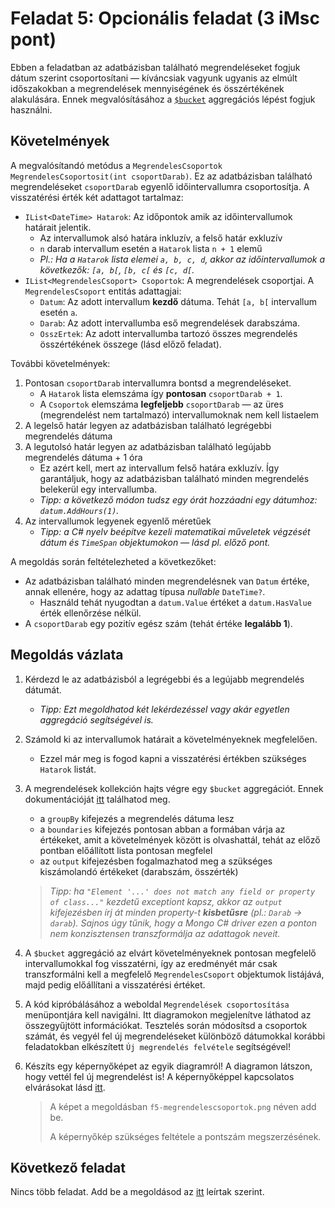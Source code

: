 # Feladat 5: Opcionális feladat (3 iMsc pont)

Ebben a feladatban az adatbázisban található megrendeléseket fogjuk dátum szerint csoportosítani — kíváncsiak vagyunk ugyanis az elmúlt időszakokban a megrendelések mennyiségének és összértékének alakulására. Ennek megvalósításához a [`$bucket`](https://docs.mongodb.com/manual/reference/operator/aggregation/bucket/) aggregációs lépést fogjuk használni.

## Követelmények

A megvalósítandó metódus a `MegrendelesCsoportok MegrendelesCsoportosit(int csoportDarab)`. Ez az adatbázisban található megrendeléseket `csoportDarab` egyenlő időintervallumra csoportosítja. A visszatérési érték két adattagot tartalmaz:

- `IList<DateTime> Hatarok`: Az időpontok amik az időintervallumok határait jelentik.
  - Az intervallumok alsó határa inkluzív, a felső határ exkluzív
  - `n` darab intervallum esetén a `Hatarok` lista `n + 1` elemű
  - _Pl.: Ha a `Hatarok` lista elemei `a, b, c, d`, akkor az időintervallumok a következők: `[a, b[`, `[b, c[` és `[c, d[`._
- `IList<MegrendelesCsoport> Csoportok`: A megrendelések csoportjai. A `MegrendelesCsoport` entitás adattagjai:
  - `Datum`: Az adott intervallum **kezdő** dátuma. Tehát `[a, b[` intervallum esetén `a`.
  - `Darab`: Az adott intervallumba eső megrendelések darabszáma.
  - `OsszErtek`: Az adott intervallumba tartozó összes megrendelés összértékének összege (lásd előző feladat).

További követelmények:

1. Pontosan `csoportDarab` intervallumra bontsd a megrendeléseket.
   - A `Hatarok` lista elemszáma így **pontosan** `csoportDarab + 1`.
   - A `Csoportok` elemszáma **legfeljebb** `csoportDarab` — az üres (megrendelést nem tartalmazó) intervallumoknak nem kell listaelem
1. A legelső határ legyen az adatbázisban található legrégebbi megrendelés dátuma
1. A legutolsó határ legyen az adatbázisban található legújabb megrendelés dátuma + 1 óra
   - Ez azért kell, mert az intervallum felső határa exkluzív. Így garantáljuk, hogy az adatbázisban található minden megrendelés belekerül egy intervallumba.
   - _Tipp: a következő módon tudsz egy órát hozzáadni egy dátumhoz: `datum.AddHours(1)`._
1. Az intervallumok legyenek egyenlő méretűek
   - _Tipp: a C# nyelv beépítve kezeli matematikai műveletek végzését dátum és `TimeSpan` objektumokon — lásd pl. előző pont._

A megoldás során feltételezheted a következőket:

- Az adatbázisban található minden megrendelésnek van `Datum` értéke, annak ellenére, hogy az adattag típusa _nullable_ `DateTime?`.
  - Használd tehát nyugodtan a `datum.Value` értéket a `datum.HasValue` érték ellenőrzése nélkül.
- A `csoportDarab` egy pozitív egész szám (tehát értéke **legalább 1**).

## Megoldás vázlata

1. Kérdezd le az adatbázisból a legrégebbi és a legújabb megrendelés dátumát.

   - _Tipp: Ezt megoldhatod két lekérdezéssel vagy akár egyetlen aggregáció segítségével is._

1. Számold ki az intervallumok határait a követelményeknek megfelelően.

   - Ezzel már meg is fogod kapni a visszatérési értékben szükséges `Hatarok` listát.

1. A megrendelések kollekción hajts végre egy `$bucket` aggregációt. Ennek dokumentációját [itt](https://docs.mongodb.com/manual/reference/operator/aggregation/bucket/) találhatod meg.

   - a `groupBy` kifejezés a megrendelés dátuma lesz
   - a `boundaries` kifejezés pontosan abban a formában várja az értékeket, amit a követelmények között is olvashattál, tehát az előző pontban előállított lista pontosan megfelel
   - az `output` kifejezésben fogalmazhatod meg a szükséges kiszámolandó értékeket (darabszám, összérték)

   > _Tipp: ha `"Element '...' does not match any field or property of class..."` kezdetű exceptiont kapsz, akkor az `output` kifejezésben írj át minden property-t **kisbetűsre** (pl.: `Darab` -> `darab`). Sajnos úgy tűnik, hogy a Mongo C# driver ezen a ponton nem konzisztensen transzformálja az adattagok neveit._

1. A `$bucket` aggregáció az elvárt követelményeknek pontosan megfelelő intervallumokkal fog visszatérni, így az eredményét már csak transzformálni kell a megfelelő `MegrendelesCsoport` objektumok listájává, majd pedig előállítani a visszatérési értéket.

1. A kód kipróbálásához a weboldal `Megrendelések csoportosítása` menüpontjára kell navigálni. Itt diagramokon megjelenítve láthatod az összegyűjtött információkat. Tesztelés során módosítsd a csoportok számát, és vegyél fel új megrendeléseket különböző dátumokkal korábbi feladatokban elkészített `Új megrendelés felvétele` segítségével!

1. Készíts egy képernyőképet az egyik diagramról! A diagramon látszon, hogy vettél fel új megrendelést is! A képernyőképpel kapcsolatos elvárásokat lásd [itt](../README.md#képernyőképek).

   > A képet a megoldásban `f5-megrendelescsoportok.png` néven add be.
   >
   > A képernyőkép szükséges feltétele a pontszám megszerzésének.

## Következő feladat

Nincs több feladat. Add be a megoldásod az [itt](README.md#végezetül-a-megoldások-feltöltése) leírtak szerint.
